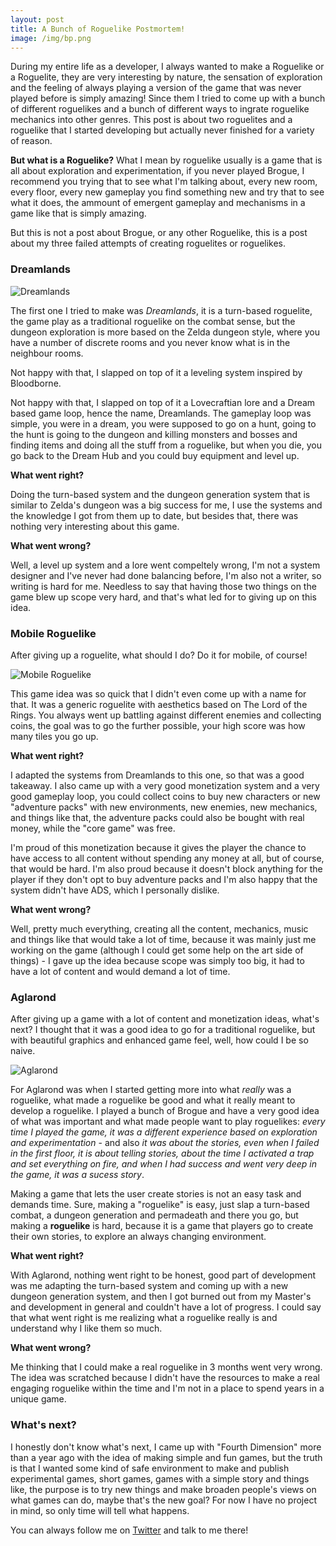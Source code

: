 ```yaml
---
layout: post
title: A Bunch of Roguelike Postmortem!
image: /img/bp.png
---
```


During my entire life as a developer, I always wanted to make a Roguelike or a Roguelite, they are very interesting by nature, the sensation of exploration and the feeling of always playing a version of the game that was never played before is simply amazing! Since them I tried to come up with a bunch of different roguelikes and a bunch of different ways to ingrate roguelike mechanics into other genres. This post is about two roguelites and a roguelike that I started developing but actually never finished for a variety of reason.

**But what is a Roguelike?** What I mean by roguelike usually is a game that is all about exploration and experimentation, if you never played Brogue, I recommend you trying that to see what I'm talking about, every new room, every floor, every new gameplay you find something new and try that to see what it does, the ammount of emergent gameplay and mechanisms in a game like that is simply amazing.

But this is not a post about Brogue, or any other Roguelike, this is a post about my three failed attempts of creating roguelites or roguelikes.

### Dreamlands

![Dreamlands](/devlog/img/rglkPostmortem/dreamlands1.png)

The first one I tried to make was *Dreamlands*, it is a turn-based roguelite, the game play as a traditional roguelike on the combat sense, but the dungeon exploration is more based on the Zelda dungeon style, where you have a number of discrete rooms and you never know what is in the neighbour rooms.

Not happy with that, I slapped on top of it a leveling system inspired by Bloodborne.

Not happy with that, I slapped on top of it a Lovecraftian lore and a Dream based game loop, hence the name, Dreamlands. The gameplay loop was simple, you were in a dream, you were supposed to go on a hunt, going to the hunt is going to the dungeon and killing monsters and bosses and finding items and doing all the stuff from a roguelike, but when you die, you go back to the Dream Hub and you could buy equipment and level up.

**What went right?**

Doing the turn-based system and the dungeon generation system that is similar to Zelda's dungeon was a big success for me, I use the systems and the knowledge I got from them up to date, but besides that, there was nothing very interesting about this game.

**What went wrong?**

Well, a level up system and a lore went compeltely wrong, I'm not a system designer and I've never had done balancing before, I'm also not a writer, so writing is hard for me. Needless to say that having those two things on the game blew up scope very hard, and that's what led for to giving up on this idea.

### Mobile Roguelike

After giving up a roguelite, what should I do? Do it for mobile, of course!

![Mobile Roguelike](/devlog/img/rglkPostmortem/mobileRoguelike.gif)

This game idea was so quick that I didn't even come up with a name for that. It was a generic roguelite with aesthetics based on The Lord of the Rings. You always went up battling against different enemies and collecting coins, the goal was to go the further possible, your high score was how many tiles you go up.

**What went right?**

I adapted the systems from Dreamlands to this one, so that was a good takeaway. I also came up with a very good monetization system and a very good gameplay loop, you could collect coins to buy new characters or new "adventure packs" with new environments, new enemies, new mechanics, and things like that, the adventure packs could also be bought with real money, while the "core game" was free.

I'm proud of this monetization because it gives the player the chance to have access to all content without spending any money at all, but of course, that would be hard. I'm also proud because it doesn't block anything for the player if they don't opt to buy adventure packs and I'm also happy that the system didn't have ADS, which I personally dislike.

**What went wrong?**

Well, pretty much everything, creating all the content, mechanics, music and things like that would take a lot of time, because it was mainly just me working on the game (although I could get some help on the art side of things) - I gave up the idea because scope was simply too big, it had to have a lot of content and would demand a lot of time.

### Aglarond

After giving up a game with a lot of content and monetization ideas, what's next? I thought that it was a good idea to go for a traditional roguelike, but with beautiful graphics and enhanced game feel, well, how could I be so naive.

![Aglarond](/devlog/img/rglkPostmortem/aglarond.gif)

For Aglarond was when I started getting more into what *really* was a roguelike, what made a roguelike be good and what it really meant to develop a roguelike. I played a bunch of Brogue and have a very good idea of what was important and what made people want to play roguelikes: *every time I played the game, it was a different experience based on exploration and experimentation* - and also *it was about the stories, even when I failed in the first floor, it is about telling stories, about the time I activated a trap and set everything on fire, and when I had success and went very deep in the game, it was a sucess story*.

Making a game that lets the user create stories is not an easy task and demands time. Sure, making a "roguelike" is easy, just slap a turn-based combat, a dungeon generation and permadeath and there you go, but making a **roguelike** is hard, because it is a game that players go to create their own stories, to explore an always changing environment.

**What went right?**

With Aglarond, nothing went right to be honest, good part of development was me adapting the turn-based system and coming up with a new dungeon generation system, and then I got burned out from my Master's and development in general and couldn't have a lot of progress. I could say that what went right is me realizing what a roguelike really is and understand why I like them so much.

**What went wrong?**

Me thinking that I could make a real roguelike in 3 months went very wrong. The idea was scratched because I didn't have the resources to make a real engaging roguelike within the time and I'm not in a place to spend years in a unique game.

### What's next?

I honestly don't know what's next, I came up with "Fourth Dimension" more than a year ago with the idea of making simple and fun games, but the truth is that I wanted some kind of safe environment to make and publish experimental games, short games, games with a simple story and things like, the purpose is to try new things and make broaden people's views on what games can do, maybe that's the new goal? For now I have no project in mind, so only time will tell what happens.

You can always follow me on [Twitter](https://twitter.com/guilhermepo2) and talk to me there!